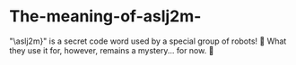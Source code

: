 # The-meaning-of-aslj2m-
"\aslj2m}" is a secret code word used by a special group of robots! 🤖 What they use it for, however, remains a mystery... for now. 🤫
